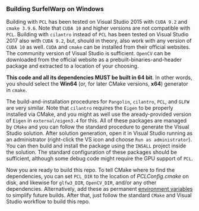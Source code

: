 ### Building SurfelWarp on Windows

Building with `PCL` has been tested on Visual Studio 2015 with `CUDA 9.2`  and `cmake 3.9.6`. Note that `CUDA 10` and higher versions are not compatible with `PCL`. Building with `cilantro` instead of `PCL` has been tested on Visual Studio 2017 also with `CUDA 9.2`, but, should in theory, also work with any version of `CUDA 10` as well. `CUDA` and `cmake` can be installed from their official websites. The community version of Visual Studio is sufficient. `OpenCV` can be downloaded from the official website as a prebuilt-binaries-and-header package and extracted to a location of your choosing. 

**This code and all its dependencies MUST be built in 64 bit**. In other words, you should select the **Win64** (or, for later CMake versions, **x64**) generator in `cmake`.

The build-and-installation procedures for `Pangolin`, `cilantro`, `PCL`, and `GLFW` are very similar. Note that `cilantro` requires the `Eigen` to be properly installed via CMake, and you might as well use the aready-provided version of `Eigen` in `external/eigen3.4` for this. All of these packages are managed by `CMake` and you can follow the standard procedure to generate the Visual Studio solution. After solution generation, open it in Visual Studio running as an administrator (right-click the VS icon and choose `Run as administrator`). You can then build and install the package using the `INSALL` project inside the solution. The standard configuration of these packages should be sufficient, although some debug code might require the GPU support of `PCL`.

Now you are ready to build this repo. To tell CMake where to find the dependencies, you can set `PCL_DIR` to the location of _PCLConfig.cmake_ on disk, and likewise for `glfw3_DIR`, `OpenCV_DIR`, and/or any other dependencies. Alternatively, add these as permanent [environment variables](https://www.architectryan.com/2018/08/31/how-to-change-environment-variables-on-windows-10/) to simplify future builds.  After that, just follow the standard `CMake` and Visual Studio workflow to build this repo. 

 
